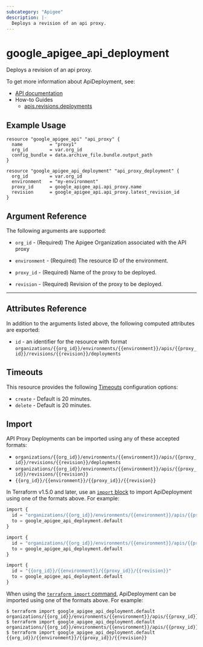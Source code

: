 ```yaml
---
subcategory: "Apigee"
description: |-
  Deploys a revision of an api proxy.
---
```


# google_apigee_api_deployment

Deploys a revision of an api proxy.


To get more information about ApiDeployment, see:

* [API documentation](https://cloud.google.com/apigee/docs/reference/apis/apigee/rest/v1/organizations.environments.apis.revisions.deployments)
* How-to Guides
    * [apis.revisions.deployments](https://cloud.google.com/apigee/docs/reference/apis/apigee/rest/v1/organizations.environments.apis.revisions.deployments)

## Example Usage

```hcl
resource "google_apigee_api" "api_proxy" {
  name          = "proxy1"
  org_id        = var.org_id
  config_bundle = data.archive_file.bundle.output_path
}

resource "google_apigee_api_deployment" "api_proxy_deployment" {
  org_id        = var.org_id
  environment   = "my-environment"
  proxy_id      = google_apigee_api.api_proxy.name
  revision      = google_apigee_api.api_proxy.latest_revision_id
}
```

## Argument Reference

The following arguments are supported:


* `org_id` -
  (Required)
  The Apigee Organization associated with the API proxy

* `environment` -
  (Required)
  The resource ID of the environment.

* `proxy_id` -
  (Required)
  Name of the proxy to be deployed.

* `revision` -
  (Required)
  Revision of the proxy to be deployed.


- - -

## Attributes Reference

In addition to the arguments listed above, the following computed attributes are exported:

* `id` - an identifier for the resource with format `organizations/{{org_id}}/environments/{{environment}}/apis/{{proxy_id}}/revisions/{{revision}}/deployments`


## Timeouts

This resource provides the following
[Timeouts](https://developer.hashicorp.com/terraform/plugin/sdkv2/resources/retries-and-customizable-timeouts) configuration options:

- `create` - Default is 20 minutes.
- `delete` - Default is 20 minutes.

## Import


API Proxy Deployments can be imported using any of these accepted formats:

* `organizations/{{org_id}}/environments/{{environment}}/apis/{{proxy_id}}/revisions/{{revision}}/deployments`
* `organizations/{{org_id}}/environments/{{environment}}/apis/{{proxy_id}}/revisions/{{revision}}`
* `{{org_id}}/{{environment}}/{{proxy_id}}/{{revision}}`

In Terraform v1.5.0 and later, use an [`import` block](https://developer.hashicorp.com/terraform/language/import) to import ApiDeployment using one of the formats above. For example:

```tf
import {
  id = "organizations/{{org_id}}/environments/{{environment}}/apis/{{proxy_id}}/revisions/{{revision}}/deployments"
  to = google_apigee_api_deployment.default
}

import {
  id = "organizations/{{org_id}}/environments/{{environment}}/apis/{{proxy_id}}/revisions/{{revision}}"
  to = google_apigee_api_deployment.default
}

import {
  id = "{{org_id}}/{{environment}}/{{proxy_id}}/{{revision}}"
  to = google_apigee_api_deployment.default
}
```

When using the [`terraform import` command](https://developer.hashicorp.com/terraform/cli/commands/import), ApiDeployment can be imported using one of the formats above. For example:

```
$ terraform import google_apigee_api_deployment.default organizations/{{org_id}}/environments/{{environment}}/apis/{{proxy_id}}/revisions/{{revision}}/deployments
$ terraform import google_apigee_api_deployment.default organizations/{{org_id}}/environments/{{environment}}/apis/{{proxy_id}}/revisions/{{revision}}
$ terraform import google_apigee_api_deployment.default {{org_id}}/{{environment}}/{{proxy_id}}/{{revision}}
```
